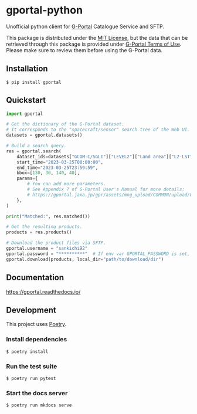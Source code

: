 # gportal-python

Unofficial python client for [G-Portal](https://gportal.jaxa.jp/) Catalogue Service and SFTP.

This package is distributed under the [MIT License](https://mit-license.org/), but the data that can be retrieved through this package is provided under [G-Portal Terms of Use](https://gportal.jaxa.jp/gpr/index/eula).
Please make sure to review them before using the G-Portal data.

## Installation

    $ pip install gportal

## Quickstart

```python
import gportal

# Get the dictionary of the G-Portal dataset.
# It corresponds to the "spacecraft/sensor" search tree of the Web UI.
datasets = gportal.datasets()

# Build a search query.
res = gportal.search(
    dataset_ids=datasets["GCOM-C/SGLI"]["LEVEL2"]["Land area"]["L2-LST"],
    start_time="2023-03-25T00:00:00",
    end_time="2023-03-25T23:59:59",
    bbox=[130, 30, 140, 40],
    params={
        # You can add more parameters.
        # See Appendix 7 of G-Portal User's Manual for more details:
        # https://gportal.jaxa.jp/gpr/assets/mng_upload/COMMON/upload/GPortalUserManual_en.pdf
    },
)

print("Matched:", res.matched())

# Get the resulting products.
products = res.products()

# Download the product files via SFTP.
gportal.username = "sankichi92"  
gportal.password = "**********"  # If env var GPORTAL_PASSWORD is set, the value is used.
gportal.download(products, local_dir="path/to/download/dir")
```

## Documentation

https://gportal.readthedocs.io/

## Development

This project uses [Poetry](https://python-poetry.org/).

### Install dependencies

    $ poetry install

### Run the test suite

    $ poetry run pytest

### Start the docs server

    $ poetry run mkdocs serve
